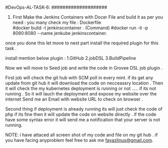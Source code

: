 #DevOps-AL-TASK-6:
#################### 

1. First Make the Jenkins Containers with Docer File and build it as per you need  :
	you many check my file :  Dockerfile  
        #docker build -t jenkinscontainer  .  (Command) 
        #docker run -it -p 8080:8080 --name jenkube jenkinscontainer.

once you done this let move to next part install the required plugin for this task . 

install mention below plugin : 
	1.GitHub 
	2.jobDSL
	3.BuildPipeline

Now we will move to Seed job and write the code in Grovee DSL job plugin .

First job will check the git hub with SCM poll in every mint. 
if its get any update from git hub it will download the code on necceassry location .
Then it will check the my kubernetes deployment is running or not .....
 	if its not running . So it will lauch the deployment and expose my website over the internet Send  me an Email with website URL  to check on browser . 

Second thing if deployment is already running its will just check the code of php if its fine then it will update
the code on website directly . 
if the code have some syntax error it will send me a notification that your server is not running. 

NOTE: i have attaced all screen shot of my code and file on my git hub . if you have facing anyproblem feel free to ask me fayazlinux@gmail.com. 




